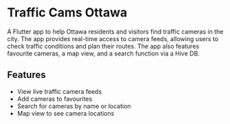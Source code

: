 # Traffic Cams Ottawa

A Flutter app to help Ottawa residents and visitors find traffic cameras in the city. The app provides real-time access to camera feeds, allowing users to check traffic conditions and plan their routes. The app also features favourite cameras, a map view, and a search function via a Hive DB. 

## Features
- View live traffic camera feeds
- Add cameras to favourites
- Search for cameras by name or location
- Map view to see camera locations

